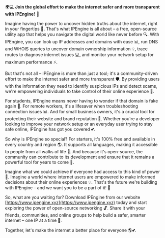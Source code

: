 🌍💻 **Join the global effort to make the internet safer and more transparent with IPEngine!** 📡

Imagine having the power to uncover hidden truths about the internet, right in your fingertips 💪. That's what IPEngine is all about – a free, open-source utility app that helps you navigate the digital world like never before 🔍. With IPEngine, you can look up IP addresses and domains with ease 📊, run DNS and WHOIS queries to uncover domain ownership information 💡, trace routes to diagnose internet issues 💻, and monitor your network setup for maximum performance ⚡.

But that's not all – IPEngine is more than just a tool; it's a community-driven effort to make the internet safer and more transparent 🛡️. By providing users with the information they need to identify suspicious IPs and detect scams, we're empowering individuals to take control of their online experience 💪.

For students, IPEngine means never having to wonder if that domain is fake again 👀. For remote workers, it's a lifesaver when troubleshooting connection issues 📊. And for small business owners, it's a crucial tool for protecting their website and brand reputation 🚀. Whether you're a developer looking to improve your network setup or an everyday user trying to stay safe online, IPEngine has got you covered 💕.

So why is IPEngine so special? For starters, it's 100% free and available in every country and region 🌎. It supports all languages, making it accessible to people from all walks of life 💬. And because it's open-source, the community can contribute to its development and ensure that it remains a powerful tool for years to come 🤖.

Imagine what we could achieve if everyone had access to this kind of power 🔮. Imagine a world where internet users are empowered to make informed decisions about their online experiences 💡. That's the future we're building with IPEngine – and we want you to be a part of it! 🚀

So, what are you waiting for? Download IPEngine from our website [https://www.ipengine.xyz](https://www.ipengine.xyz) today and start exploring the power of open-source networking 🔓. Share it with your friends, communities, and online groups to help build a safer, smarter internet – one IP at a time 🌟.

Together, let's make the internet a better place for everyone 🌎💕.